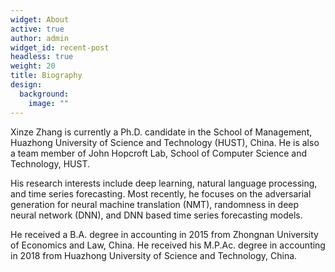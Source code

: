 ```yaml
---
widget: About
active: true
author: admin
widget_id: recent-post
headless: true
weight: 20
title: Biography
design:
  background:
    image: ""
---
```

Xinze Zhang  is currently a Ph.D. candidate in the School of Management, Huazhong University of Science and Technology (HUST), China. He is also a team member of John Hopcroft Lab, School of Computer Science and Technology, HUST. 

His research interests include deep learning, natural language processing, and time series forecasting. Most recently, he focuses on the adversarial generation for neural machine translation (NMT), randomness in deep neural network (DNN), and DNN based time series forecasting models.

He received a B.A. degree in accounting in 2015 from Zhongnan University of Economics and Law, China. He received his M.P.Ac. degree in accounting in 2018 from Huazhong University of Science and Technology, China.